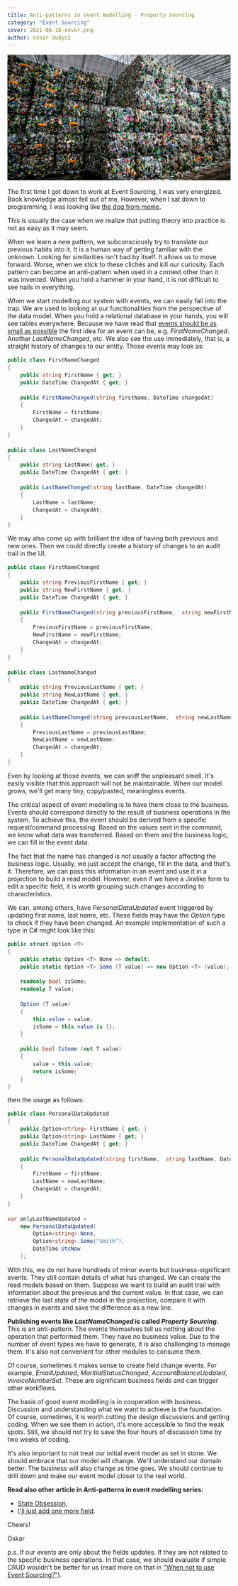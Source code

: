 ```yaml
---
title: Anti-patterns in event modelling - Property Sourcing
category: "Event Sourcing"
cover: 2021-08-18-cover.png
author: oskar dudycz
---
```


![cover](2021-08-18-cover.png)

The first time I got down to work at Event Sourcing, I was very energized. Book knowledge almost fell out of me. However, when I sat down to programming, I was looking like [the dog from meme](https://miro.medium.com/max/1200/1*snTXFElFuQLSFDnvZKJ6IA.png).

This is usually the case when we realize that putting theory into practice is not as easy as it may seem.

When we learn a new pattern, we subconsciously try to translate our previous habits into it. It is a human way of getting familiar with the unknown. Looking for similarities isn't bad by itself. It allows us to move forward. Worse, when we stick to these clichés and kill our curiosity. Each pattern can become an anti-pattern when used in a context other than it was invented. When you hold a hammer in your hand, it is not difficult to see nails in everything.

When we start modelling our system with events, we can easily fall into the trap. We are used to looking at our functionalities from the perspective of the data model. When you hold a relational database in your hands, you will see tables everywhere. Because we have read that [events should be as small as possible](/en/events_should_be_as_small_as_possible/) the first idea for an event can be, e.g. *FirstNameChanged*. Another *LastNameChanged*, etc. We also see the use immediately, that is, a straight history of changes to our entity. Those events may look as: 

```csharp
public class FirstNameChanged
{
    public string FirstName { get; }
    public DateTime ChangedAt { get; }

    public FirstNameChanged(string firstName, DateTime changedAt)
    {
        FirstName = firstName;
        ChangedAt = changedAt;
    }
}

public class LastNameChanged
{
    public string LastName{ get; }
    public DateTime ChangedAt { get; }

    public LastNameChanged(string lastName, DateTime changedAt)
    {
        LastName = lastName;
        ChangedAt = changedAt;
    }
}
```

We may also come up with brilliant the idea of having both previous and new ones. Then we could directly create a history of changes to an audit trail in the UI.

```csharp
public class FirstNameChanged
{
    public string PreviousFirstName { get; }
    public string NewFirstName { get; }
    public DateTime ChangedAt { get; }

    public FirstNameChanged(string previousFirstName,  string newFirstName, DateTime changedAt)
    {
        PreviousFirstName = previousFirstName;
        NewFirstName = newFirstName;
        ChangedAt = changedAt;
    }
}

public class LastNameChanged
{
    public string PreviousLastName { get; }
    public string NewLastName { get; }
    public DateTime ChangedAt { get; }

    public LastNameChanged(string previousLastName,  string newLastName, DateTime changedAt)
    {
        PreviousLastName = previousLastName;
        NewLastName = newLastName;
        ChangedAt = changedAt;
    }
}
```
Even by looking at those events, we can sniff the unpleasant smell. It's easily visible that this approach will not be maintainable. When our model grows, we'll get many tiny, copy/pasted, meaningless events.

The critical aspect of event modelling is to have them close to the business. Events should correspond directly to the result of business operations in the system. To achieve this, the event should be derived from a specific request/command processing. Based on the values ​​sent in the command, we know what data was transferred. Based on them and the business logic, we can fill in the event data.

The fact that the name has changed is not usually a factor affecting the business logic. Usually, we just accept the change, fill in the data, and that's it. Therefore, we can pass this information in an event and use it in a projection to build a read model. However, even if we have a Jiralike form to edit a specific field, it is worth grouping such changes according to characteristics.

We can, among others, have *PersonalDataUpdated* event triggered by updating first name, last name, etc. These fields may have the *Option*  type to check if they have been changed. An example implementation of such a type in C# might look like this:

```csharp
public struct Option <T>
{
    public static Option <T> None => default;
    public static Option <T> Some (T value) => new Option <T> (value);

    readonly bool isSome;
    readonly T value;

    Option (T value)
    {
        this.value = value;
        isSome = this.value is {};
    }

    public bool IsSome (out T value)
    {
        value = this.value;
        return isSome;
    }
}
```

then the usage as follows:

```csharp
public class PersonalDataUpdated
{
    public Option<string> FirstName { get; }
    public Option<string> LastName { get; }
    public DateTime ChangedAt { get; }

    public PersonalDataUpdated(string firstName,  string lastName, DateTime changedAt)
    {
        FirstName = firstName;
        LastName = newLastName;
        ChangedAt = changedAt;
    }
}

var onlyLastNameUpdated = 
    new PersonalDataUpdated(
        Option<string>.None, 
        Option<string>.Some("Smith"),
        DateTime.UtcNow
    );
```

With this, we do not have hundreds of minor events but business-significant events. They still contain details of what has changed. We can create the read models based on them. Suppose we want to build an audit trail with information about the previous and the current value. In that case, we can retrieve the last state of the model in the projection, compare it with changes in events and save the difference as a new line.

**Publishing events like _LastNameChanged_ is called _Property Sourcing_.** This is an anti-pattern. The events themselves tell us nothing about the operation that performed them. They have no business value. Due to the number of event types we have to generate, it is also challenging to manage them. It's also not convenient for other modules to consume them.

Of course, sometimes it makes sense to create field change events. For example, *EmailUpdated*, *MaritialStatusChanged*, *AccountBalanceUpdated*, *InvoiceNumberSet*. These are significant business fields and can trigger other workflows.

The basis of good event modelling is in cooperation with business. Discussion and understanding what we want to achieve is the foundation. Of course, sometimes, it is worth cutting the design discussions and getting coding. When we see them in action, it's more accessible to find the weak spots. Still, we should not try to save the four hours of discussion time by two weeks of coding.

It's also important to not treat our initial event model as set in stone. We should embrace that our model will change. We'll understand our domain better. The business will also change as time goes. We should continue to drill down and make our event model closer to the real world.

**Read also other article in Anti-patterns in event modelling series:**
- [State Obsession](/en/state-obsession/),
- [I'll just add one more field](/en/i_will_just_add_one_more_field/).

Cheers!

Oskar

p.s. If our events are only about the fields updates. If they are not related to the specific business operations. In that case, we should evaluate if simple CRUD wouldn't be better for us (read more on that in ["When not to use Event Sourcing?"](/en/when_not_to_use_event_sourcing/)).